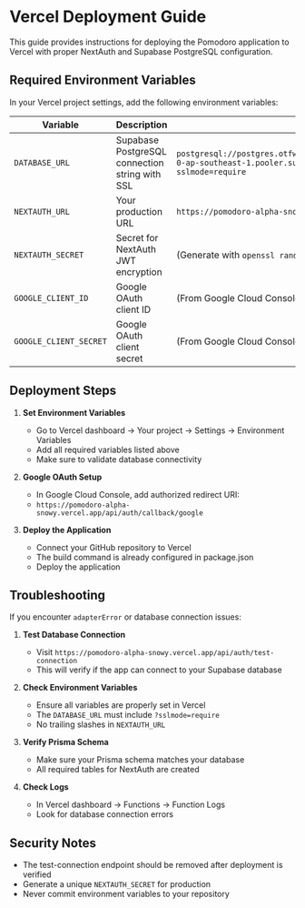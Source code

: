 # Vercel Deployment Guide

This guide provides instructions for deploying the Pomodoro application to Vercel with proper NextAuth and Supabase PostgreSQL configuration.

## Required Environment Variables

In your Vercel project settings, add the following environment variables:

| Variable               | Description                                    | Example                                                                                                                              |
| ---------------------- | ---------------------------------------------- | ------------------------------------------------------------------------------------------------------------------------------------ |
| `DATABASE_URL`         | Supabase PostgreSQL connection string with SSL | `postgresql://postgres.otfwlurxhanaaogufjnx:7VDd1oCYGuUgrjWD@aws-0-ap-southeast-1.pooler.supabase.com:5432/postgres?sslmode=require` |
| `NEXTAUTH_URL`         | Your production URL                            | `https://pomodoro-alpha-snowy.vercel.app`                                                                                            |
| `NEXTAUTH_SECRET`      | Secret for NextAuth JWT encryption             | (Generate with `openssl rand -base64 32`)                                                                                            |
| `GOOGLE_CLIENT_ID`     | Google OAuth client ID                         | (From Google Cloud Console)                                                                                                          |
| `GOOGLE_CLIENT_SECRET` | Google OAuth client secret                     | (From Google Cloud Console)                                                                                                          |

## Deployment Steps

1. **Set Environment Variables**

   - Go to Vercel dashboard → Your project → Settings → Environment Variables
   - Add all required variables listed above
   - Make sure to validate database connectivity

2. **Google OAuth Setup**

   - In Google Cloud Console, add authorized redirect URI:
   - `https://pomodoro-alpha-snowy.vercel.app/api/auth/callback/google`

3. **Deploy the Application**
   - Connect your GitHub repository to Vercel
   - The build command is already configured in package.json
   - Deploy the application

## Troubleshooting

If you encounter `adapterError` or database connection issues:

1. **Test Database Connection**

   - Visit `https://pomodoro-alpha-snowy.vercel.app/api/auth/test-connection`
   - This will verify if the app can connect to your Supabase database

2. **Check Environment Variables**

   - Ensure all variables are properly set in Vercel
   - The `DATABASE_URL` must include `?sslmode=require`
   - No trailing slashes in `NEXTAUTH_URL`

3. **Verify Prisma Schema**

   - Make sure your Prisma schema matches your database
   - All required tables for NextAuth are created

4. **Check Logs**
   - In Vercel dashboard → Functions → Function Logs
   - Look for database connection errors

## Security Notes

- The test-connection endpoint should be removed after deployment is verified
- Generate a unique `NEXTAUTH_SECRET` for production
- Never commit environment variables to your repository
